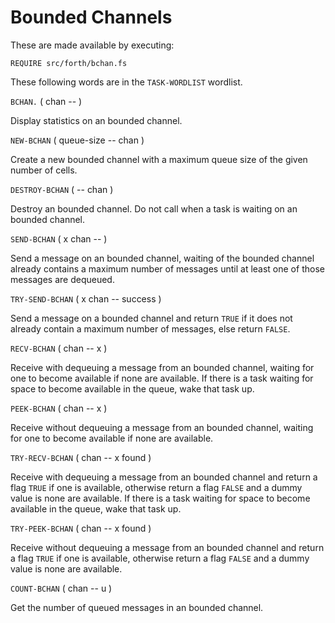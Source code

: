 # Bounded Channels

These are made available by executing:

    REQUIRE src/forth/bchan.fs

These following words are in the `TASK-WORDLIST` wordlist.

`BCHAN.` ( chan -- )

Display statistics on an bounded channel.

`NEW-BCHAN` ( queue-size -- chan )

Create a new bounded channel with a maximum queue size of the given number of cells.

`DESTROY-BCHAN` ( -- chan )

Destroy an bounded channel. Do not call when a task is waiting on an bounded channel.

`SEND-BCHAN` ( x chan -- )

Send a message on an bounded channel, waiting of the bounded channel already contains a maximum number of messages until at least one of those messages are dequeued.

`TRY-SEND-BCHAN` ( x chan -- success )

Send a message on a bounded channel and return `TRUE` if it does not already contain a maximum number of messages, else return `FALSE`.

`RECV-BCHAN` ( chan -- x )

Receive with dequeuing a message from an bounded channel, waiting for one to become available if none are available. If there is a task waiting for space to become available in the queue, wake that task up.

`PEEK-BCHAN` ( chan -- x )

Receive without dequeuing a message from an bounded channel, waiting for one to become available if none are available.

`TRY-RECV-BCHAN` ( chan -- x found )

Receive with dequeuing a message from an bounded channel and return a flag `TRUE` if one is available, otherwise return a flag `FALSE` and a dummy value is none are available. If there is a task waiting for space to become available in the queue, wake that task up.

`TRY-PEEK-BCHAN` ( chan -- x found )

Receive without dequeuing a message from an bounded channel and return a flag `TRUE` if one is available, otherwise return a flag `FALSE` and a dummy value is none are available.

`COUNT-BCHAN` ( chan -- u )

Get the number of queued messages in an bounded channel.
